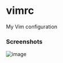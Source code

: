 # vimrc
My Vim configuration

### Screenshots

![image](https://github.com/JamieBurridge/vimrc/assets/80159413/51878fb9-b501-4481-8503-eeb663e900a6)
